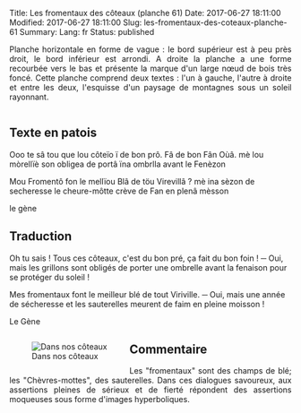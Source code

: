 Title: Les fromentaux des côteaux (planche 61)
Date: 2017-06-27 18:11:00
Modified: 2017-06-27 18:11:00
Slug: les-fromentaux-des-coteaux-planche-61
Summary: 
Lang: fr
Status: published

<p style="text-align:justify;">Planche horizontale en forme de vague : le bord supérieur est à peu près droit, le bord inférieur est arrondi. A droite la planche a une forme recourbée vers le bas et présente la marque d'un large nœud de bois très foncé. Cette planche comprend deux textes : l'un à gauche, l'autre à droite et entre les deux, l'esquisse d'un paysage de montagnes sous un soleil rayonnant.</p>

<figure class="image-block" style="float: center;">
  <img alt="" src="{static}/images/planche_61_tout-2.png">
  <figcaption style="max-width: 750px"></figcaption>
</figure>


## Texte en patois
Ooo te sâ tou que lou côteïo ï de bon prô. Fâ de bon Fân    Oùâ. mè lou mòrellïè son obligea de portâ  ïna ombrlla avant le Fenèzon

Mou Fromentô fon le mellïou Blâ de töu Virevillâ ?  mè ina sèzon de secheresse le cheure-môtte  crève de Fan en plenâ mèsson

le gène

## Traduction
Oh tu sais ! Tous ces côteaux, c'est du bon pré, ça fait du bon foin !
 ─  Oui, mais les grillons sont obligés de porter une ombrelle avant la fenaison pour se protéger du soleil !

Mes fromentaux font le meilleur blé de tout Viriville.
 ─  Oui, mais une année de sécheresse et les sauterelles meurent de faim en pleine moisson !

Le Gène

<figure class="image-block" style="float: left;">
  <img alt="Dans nos côteaux " src="{static}/images/planche_61.png">
  <figcaption style="max-width: 363px">Dans nos côteaux </figcaption>
</figure>

## Commentaire
<p style="text-align:justify;">Les "fromentaux" sont des champs de blé; les "Chèvres-mottes", des sauterelles.
Dans ces dialogues savoureux, aux assertions pleines de sérieux et de fierté répondent des assertions moqueuses sous forme d'images hyperboliques.</p>
